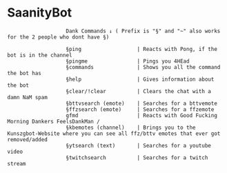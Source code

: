 # SaanityBot

                       Dank Commands ↓ ( Prefix is "§" and "~" also works for the 2 people who dont have §)
              
                       §ping                  | Reacts with Pong, if the bot is in the channel
                       §pingme                | Pings you 4HEad
                       §commands              | Shows you all the command the bot has
                       §help                  | Gives information about the bot
                       §clear/!clear          | Clears the chat with a damn NaM spam
                       §bttvsearch (emote)    | Searches for a bttvemote
                       §ffzsearch (emote)     | Searches for a ffzemote
                       gfmd                   | Reacts with Good Fucking Morning Dankers FeelsDankMan / 
                       §kbemotes (channel)    | Brings you to the Kunszgbot-Website where you can see all ffz/bttv emotes that ever got removed/added
                       §ytsearch (text)       | Searches for a youtube video
                       §twitchsearch          | Searches for a twitch stream
